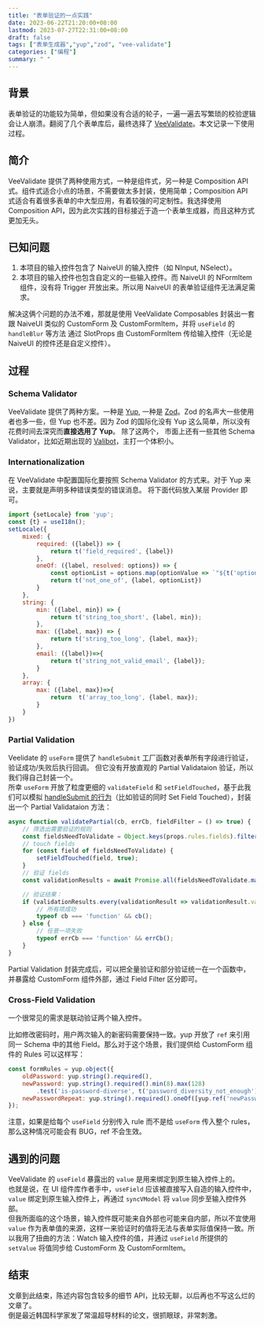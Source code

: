 ```yaml
---
title: "表单验证的一点实践"
date: 2023-06-22T21:20:00+08:00
lastmod: 2023-07-27T22:31:00+08:00
draft: false
tags: ["表单生成器","yup","zod", "vee-validate"]
categories: ["编程"]
summary: " "
---
```



## 背景
表单验证的功能较为简单，但如果没有合适的轮子，一遍一遍去写繁琐的校验逻辑会让人崩溃。翻阅了几个表单库后，最终选择了 [VeeValidate](https://vee-validate.logaretm.com/v4/)。本文记录一下使用过程。

## 简介
VeeValidate 提供了两种使用方式，一种是组件式，另一种是 Composition API 式。组件式适合小点的场景，不需要做太多封装，使用简单；Composition API 式适合有着很多表单的中大型应用，有着较强的可定制性。我选择使用 Composition API，因为此次实践的目标接近于造一个表单生成器，而且这种方式更加无头。

## 已知问题
1. 本项目的输入控件包含了 NaiveUI 的输入控件（如 NInput, NSelect）。
2. 本项目的输入控件也包含自定义的一些输入控件。而 NaiveUI 的 NFormItem 组件，没有将 Trigger 开放出来。所以用 NaiveUI 的表单验证组件无法满足需求。

解决这俩个问题的办法不难，那就是使用 VeeValidate Composables 封装出一套跟 NaiveUI 类似的 CustomForm 及 CustomFormItem，并将 `useField` 的 `handleBlur` 等方法 通过 SlotProps 由 CustomFormItem 传给输入控件（无论是 NaiveUI 的控件还是自定义控件）。


## 过程
### Schema Validator
VeeValidate 提供了两种方案。一种是 [Yup](https://github.com/jquense/yup), 一种是 [Zod](https://github.com/colinhacks/zod)。Zod 的名声大一些使用者也多一些，但 Yup 也不差。因为 Zod 的国际化没有 Yup 这么简单，所以没有花费时间去深究而**直接选用了 Yup**。
除了这两个， 市面上还有一些其他 Schema Validator，比如近期出现的 [Valibot](https://github.com/fabian-hiller/valibot)，主打一个体积小。

### Internationalization
在 VeeValidate 中配置国际化要按照 Schema Validator 的方式来。对于 Yup 来说，主要就是声明多种错误类型的错误消息。
将下面代码放入某层 Provider 即可。
```JavaScript
import {setLocale} from 'yup';
const {t} = useI18n();
setLocale({
    mixed: {
        required: ({label}) => {
            return t('field_required', {label})
        },
        oneOf: ({label, resolved: options}) => {
            const optionList = options.map(optionValue => `"${t('option_' + optionValue)}"`).join(t('option_delimiter') + ' ');
            return t('not_one_of', {label, optionList})
        }
    },
    string: {
        min: ({label, min}) => {
            return t('string_too_short', {label, min});
        },
        max: ({label, max}) => {
            return t('string_too_long', {label, max});
        },
        email: ({label})=>{
            return t('string_not_valid_email', {label});
        }
    },
    array: {
        max: ({label, max})=>{
            return  t('array_too_long', {label, max});
        }
    }
})
```

### Partial Validation
Veelidate 的 `useForm` 提供了 `handleSubmit` 工厂函数对表单所有字段进行验证，验证成功/失败后执行回调。
但它没有开放直观的 Partial Validataion 验证，所以我们得自己封装一个。  
所幸 `useForm` 开放了粒度更细的 `validateField` 和 `setFieldTouched`，基于此我们可以模拟 [handleSubmit 的行为](https://vee-validate.logaretm.com/v4/guide/composition-api/handling-forms/#submission-behavior)（比如验证的同时 Set Field Touched），封装出一个 Partial Validataion 方法：
```JavaScript
async function validatePartial(cb, errCb, fieldFilter = () => true) {
    // 筛选出需要验证的规则
    const fieldsNeedToValidate = Object.keys(props.rules.fields).filter(fieldFilter);
    // touch fields
    for (const field of fieldsNeedToValidate) {
        setFieldTouched(field, true);
    }
    // 验证 fields
    const validationResults = await Promise.all(fieldsNeedToValidate.map(field => validateField(field)));

    // 验证结果：
    if (validationResults.every(validationResult => validationResult.valid)) {
        // 所有项成功
        typeof cb === 'function' && cb();
    } else {
        // 任意一项失败
        typeof errCb === 'function' && errCb();
    }
}
```
Partial Validation 封装完成后，可以把全量验证和部分验证统一在一个函数中，并暴露给 CustomForm 组件外部，通过 Field Filter 区分即可。


### Cross-Field Validation
一个很常见的需求是联动验证两个输入控件。    

比如修改密码时，用户两次输入的新密码需要保持一致。yup 开放了 `ref` 来引用同一 Schema 中的其他 Field。那么对于这个场景，我们提供给 CustomForm 组件的 Rules 可以这样写： 
```js
const formRules = yup.object({
    oldPassword: yup.string().required(),
    newPassword: yup.string().required().min(8).max(128)
        .test('is-password-diverse', t('password_diversity_not_enough'), isPasswordDiverse),
    newPasswordRepeat: yup.string().required().oneOf([yup.ref('newPassword')], t('password_not_match'))
});
```
注意，如果是给每个 `useField` 分别传入 rule 而不是给 `useForm` 传入整个 rules，那么这种情况可能会有 BUG，ref 不会生效。


## 遇到的问题
VeeValidate 的 `useField` 暴露出的 `value` 是用来绑定到原生输入控件上的。  
也就是说，在 UI 组件库作者手中，`useField` 应该被直接写入自造的输入控件中，`value` 绑定到原生输入控件上，再通过 `syncVModel` 将 `value` 同步至输入控件外部。  
但我所面临的这个场景，输入控件既可能来自外部也可能来自内部，所以不宜使用 `value` 作为表单值的来源，这样一来验证时的值将无法与表单实际值保持一致。所以我用了扭曲的方法：Watch 输入控件的值，并通过 `useField` 所提供的 `setValue` 将值同步给 CustomForm 及 CustomFormItem。

## 结束
文章到此结束，陈述内容包含较多的细节 API，比较无聊，以后再也不写这么烂的文章了。    
倒是最近韩国科学家发了常温超导材料的论文，很抓眼球，非常刺激。
